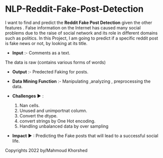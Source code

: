 # NLP-Reddit-Fake-Post-Detection
I want to find and predict the **Reddit Fake Post Detection** given the other features .  False information on the Internet has caused many social problems due to the raise of social network and its role in different domains such as politics. In this Project, I am going to predict if a specific reddit post is fake news or not, by looking at its title.


*   **Input** :- Comments as a text.

The data is raw (contains various forms of words)
*   **Output** :- Predected Faking for posts.


*   **Data Mining Function** :- Manipulating ,analyzing , preprocessing the data. 
*   **Challenges** ▶ : 
    1.   Nan cells.
    2.   Unused and unimportnat column.
    3.   Convert the dtype.
    4.   convert strings by One Hot encoding.
    5.   Handling unbalanced data by over sampling
*   **Impact** ▶ : Predicting the Fake posts that will lead to a successful social life.



Copyrights 2022  by/Mahmoud Khorshed
